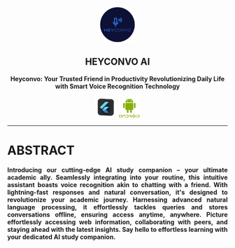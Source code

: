 <div align="center">
   <img width="80" height="80" src="/image/icon.png" alt="Heyconvo_Image"/>
   <h2>HEYCONVO AI</h2>
<!--    <p>a material design, <strong>closed source live-weather app</strong> for android with <strong>Material You</strong> theming.</p> -->
    <p><strong>Heyconvo: <strong>Your Trusted Friend in Productivity Revolutionizing Daily Life with Smart Voice Recognition Technology</p>
</div>
<div align="center">
    <img width="50" height="50" src="/image/flutter-removebg-preview.png" alt="Heyconvo_Image">
    <img width="50" height="50" src="/image/png-transparent-android-software-development-logo-android-text-grass-desktop-wallpaper-thumbnail-removebg-preview.png" alt="Heyconvo_Image">
</div>
<hr/>
<h1>ABSTRACT</h1>
<div align="justify">
Introducing our cutting-edge AI study companion – your ultimate academic ally. Seamlessly integrating into your routine, this intuitive assistant boasts voice recognition akin to chatting with a friend. With lightning-fast responses and natural conversation, it's designed to revolutionize your academic journey. Harnessing advanced natural language processing, it effortlessly tackles queries and stores conversations offline, ensuring access anytime, anywhere. Picture effortlessly accessing web information, collaborating with peers, and staying ahead with the latest insights. Say hello to effortless learning with your dedicated AI study companion.
</div>
